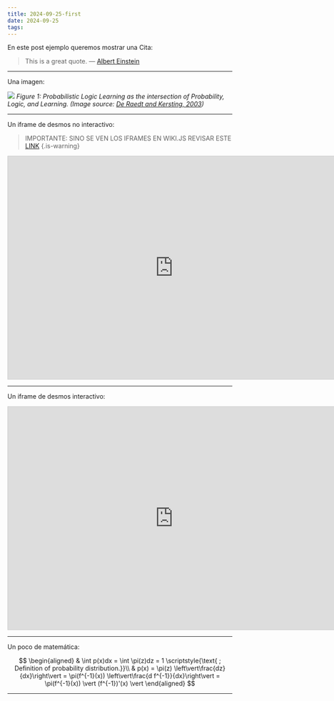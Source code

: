 ```yaml
---
title: 2024-09-25-first
date: 2024-09-25
tags:
---
```


En este post ejemplo queremos mostrar una Cita:

> This is a great quote. &mdash; [Albert Einstein](https://es.wikipedia.org/wiki/Albert_Einstein)

---

Una imagen:

![](assets/images/probabilistic-logic-learning.jpg)
*Figure 1: Probabilistic Logic Learning as the intersection of Probability, Logic, and Learning. (Image source: [De Raedt and Kersting, 2003](https://www.researchgate.net/publication/2878094_Probabilistic_Logic_Learning))*

---

Un iframe de desmos no interactivo:

> IMPORTANTE: SINO SE VEN LOS IFRAMES EN WIKI.JS REVISAR ESTE [LINK](https://github.com/Requarks/wiki/issues/1550#issuecomment-612545473)
{.is-warning}



<iframe src="https://www.desmos.com/calculator/ocouu4910y?embed" width="740px" height="500px" style="border: 1px solid #ccc" frameborder="0"></iframe>

---

Un iframe de desmos interactivo:


<iframe src="https://www.desmos.com/calculator/ocouu4910y" width="740px" height="500px" style="border: 1px solid #ccc" frameborder="0"></iframe>

---


Un poco de matemática:

$$
\begin{aligned}
& \int p(x)dx = \int \pi(z)dz = 1 \scriptstyle{\text{   ; Definition of probability distribution.}}\\
& p(x) = \pi(z) \left\vert\frac{dz}{dx}\right\vert = \pi(f^{-1}(x)) \left\vert\frac{d f^{-1}}{dx}\right\vert = \pi(f^{-1}(x)) \vert (f^{-1})'(x) \vert
\end{aligned}
$$

***